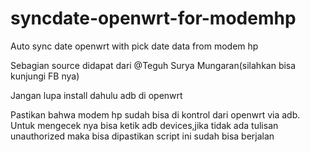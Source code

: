 # syncdate-openwrt-for-modemhp
Auto sync date openwrt with pick date data from modem hp

Sebagian source didapat dari @Teguh Surya Mungaran(silahkan bisa kunjungi FB nya)

Jangan lupa install dahulu adb di openwrt

Pastikan bahwa modem hp sudah bisa di kontrol dari openwrt via adb. Untuk mengecek nya bisa ketik adb devices,jika tidak ada tulisan unauthorized maka bisa dipastikan script ini sudah bisa berjalan 
